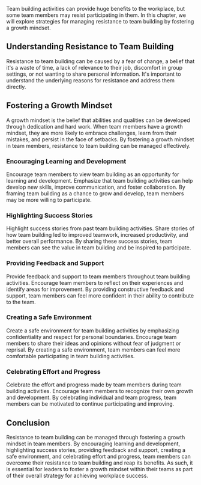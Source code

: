 
Team building activities can provide huge benefits to the workplace, but some team members may resist participating in them. In this chapter, we will explore strategies for managing resistance to team building by fostering a growth mindset.

Understanding Resistance to Team Building
-----------------------------------------

Resistance to team building can be caused by a fear of change, a belief that it's a waste of time, a lack of relevance to their job, discomfort in group settings, or not wanting to share personal information. It's important to understand the underlying reasons for resistance and address them directly.

Fostering a Growth Mindset
--------------------------

A growth mindset is the belief that abilities and qualities can be developed through dedication and hard work. When team members have a growth mindset, they are more likely to embrace challenges, learn from their mistakes, and persist in the face of setbacks. By fostering a growth mindset in team members, resistance to team building can be managed effectively.

### Encouraging Learning and Development

Encourage team members to view team building as an opportunity for learning and development. Emphasize that team building activities can help develop new skills, improve communication, and foster collaboration. By framing team building as a chance to grow and develop, team members may be more willing to participate.

### Highlighting Success Stories

Highlight success stories from past team building activities. Share stories of how team building led to improved teamwork, increased productivity, and better overall performance. By sharing these success stories, team members can see the value in team building and be inspired to participate.

### Providing Feedback and Support

Provide feedback and support to team members throughout team building activities. Encourage team members to reflect on their experiences and identify areas for improvement. By providing constructive feedback and support, team members can feel more confident in their ability to contribute to the team.

### Creating a Safe Environment

Create a safe environment for team building activities by emphasizing confidentiality and respect for personal boundaries. Encourage team members to share their ideas and opinions without fear of judgment or reprisal. By creating a safe environment, team members can feel more comfortable participating in team building activities.

### Celebrating Effort and Progress

Celebrate the effort and progress made by team members during team building activities. Encourage team members to recognize their own growth and development. By celebrating individual and team progress, team members can be motivated to continue participating and improving.

Conclusion
----------

Resistance to team building can be managed through fostering a growth mindset in team members. By encouraging learning and development, highlighting success stories, providing feedback and support, creating a safe environment, and celebrating effort and progress, team members can overcome their resistance to team building and reap its benefits. As such, it is essential for leaders to foster a growth mindset within their teams as part of their overall strategy for achieving workplace success.
